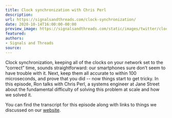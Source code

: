 ```yaml
---
title: Clock synchronization with Chris Perl
description:
url: https://signalsandthreads.com/clock-synchronization/
date: 2020-10-14T16:00:00-00:00
preview_image: https://signalsandthreads.com/static/images/twitter/clock_synchronization.png
featured:
authors:
- Signals and Threads
source:
---
```


<p>Clock synchronization, keeping all of the clocks on your network set to the &ldquo;correct&rdquo; time, sounds straightforward: our smartphones sure don&rsquo;t seem to have trouble with it. Next, keep them all accurate to within 100 microseconds, and prove that you did -- now things start to get tricky. In this episode, Ron talks with Chris Perl, a systems engineer at Jane Street about the fundamental difficulty of solving this problem at scale and how we solved it.</p><p>You can find the transcript for this episode along with links to things we discussed on our <a href="https://signalsandthreads.com/multicast-and-the-markets">website</a>.</p>

